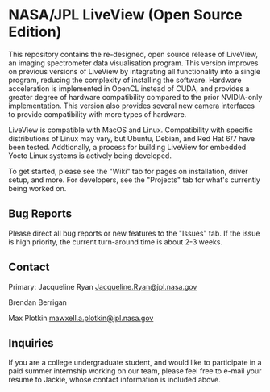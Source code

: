 # NASA/JPL LiveView (Open Source Edition)
This repository contains the re-designed, open source release of LiveView, an imaging spectrometer data visualisation program. This version improves on previous versions of LiveView by integrating all functionality into a single program, reducing the complexity of installing the software. Hardware acceleration is implemented in OpenCL instead of CUDA, and provides a greater degree of hardware compatibility compared to the prior NVIDIA-only implementation. This version also provides several new camera interfaces to provide compatibility with more types of hardware.

LiveView is compatible with MacOS and Linux. Compatibility with specific distributions of Linux may vary, but Ubuntu, Debian, and Red Hat 6/7 have been tested. Addtionally, a process for building LiveView for embedded Yocto Linux systems is actively being developed.

To get started, please see the "Wiki" tab for pages on installation, driver setup, and more. For developers, see the "Projects" tab for what's currently being worked on.

## Bug Reports
Please direct all bug reports or new features to the "Issues" tab. If the issue is high priority, the current turn-around time is about 2-3 weeks.

## Contact
Primary: Jacqueline Ryan [Jacqueline.Ryan@jpl.nasa.gov](mailto:Jacqueline.Ryan@jpl.nasa.gov)

Brendan Berrigan

Max Plotkin [mawxell.a.plotkin@jpl.nasa.gov](mailto:mawxell.a.plotkin@jpl.nasa.gov)

## Inquiries

If you are a college undergraduate student, and would like to participate in a paid summer internship working on our team, please feel free to e-mail your resume to Jackie, whose contact information is included above.
